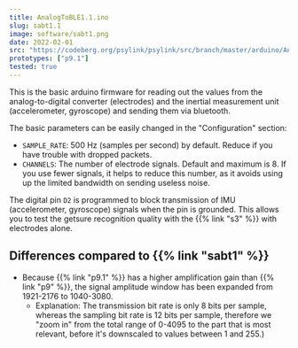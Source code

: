 ```yaml
---
title: AnalogToBLE1.1.ino
slug: sabt1.1
image: software/sabt1.png
date: 2022-02-01
src: "https://codeberg.org/psylink/psylink/src/branch/master/arduino/AnalogToBLE1.1/AnalogToBLE1.1.ino"
prototypes: ["p9.1"]
tested: true
---
```


This is the basic arduino firmware for reading out the values from the
analog-to-digital converter (electrodes) and the inertial measurement unit
(accelerometer, gyroscope) and sending them via bluetooth.

The basic parameters can be easily changed in the "Configuration" section:

- `SAMPLE_RATE`: 500 Hz (samples per second) by default. Reduce if you have trouble with dropped packets.
- `CHANNELS`: The number of electrode signals. Default and maximum is 8. If you use fewer signals, it helps to reduce this number, as it avoids using up the limited bandwidth on sending useless noise.

The digital pin `D2` is programmed to block transmission of IMU (accelerometer,
gyroscope) signals when the pin is grounded.  This allows you to test the
getsure recognition quality with the {{% link "s3" %}} with electrodes alone.

## Differences compared to {{% link "sabt1" %}}

- Because {{% link "p9.1" %}} has a higher amplification gain than {{% link "p9" %}}, the signal amplitude window has been expanded from 1921-2176 to 1040-3080.
    - Explanation: The transmission bit rate is only 8 bits per sample, whereas the sampling bit rate is 12 bits per sample, therefore we "zoom in" from the total range of 0-4095 to the part that is most relevant, before it's downscaled to values between 1 and 255.)
